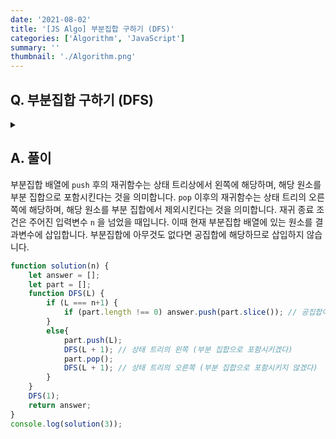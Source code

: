 ```yaml
---
date: '2021-08-02'
title: '[JS Algo] 부분집합 구하기 (DFS)'
categories: ['Algorithm', 'JavaScript']
summary: ''
thumbnail: './Algorithm.png'
---
```


## Q. 부분집합 구하기 (DFS)

<details>
<summary></summary>
<div markdown="1">       
자연수 N이 주어지면 1부터 N 까지의 수를 원소로 가지는 집합의 부분집합을 반환해야 합니다.
</div>
</details>

## A. 풀이
부분집합 배열에 `push` 후의 재귀함수는 상태 트리상에서 왼쪽에 해당하며, 해당 원소를 부분 집합으로 포함시킨다는 것을 의미합니다. `pop` 이후의 재귀함수는 상태 트리의 오른쪽에 해당하며, 해당 원소를 부분 집합에서 제외시킨다는 것을 의미합니다. 재귀 종료 조건은 주어진 입력변수 `n` 을 넘었을 때입니다. 이때 현재 부분집합 배열에 있는 원소를 결과변수에 삽입합니다. 부분집합에 아무것도 없다면 공집합에 해당하므로 삽입하지 않습니다.

```javascript
function solution(n) {
    let answer = [];
    let part = [];
    function DFS(L) {
        if (L === n+1) {
            if (part.length !== 0) answer.push(part.slice()); // 공집합이 아닌것만 push
        }
        else{
            part.push(L);
            DFS(L + 1); // 상태 트리의 왼쪽 (부분 집합으로 포함시키겠다)
            part.pop();
            DFS(L + 1); // 상태 트리의 오른쪽 (부분 집합으로 포함시키지 않겠다)
        }
    }
    DFS(1);
    return answer;
}
console.log(solution(3));
```
